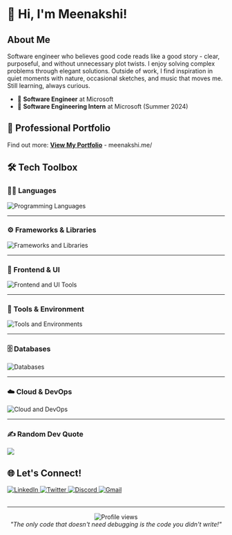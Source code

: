 # 👋 Hi, I'm Meenakshi!

## About Me

Software engineer who believes good code reads like a good story - clear, purposeful, and without unnecessary plot twists. I enjoy solving complex problems through elegant solutions. Outside of work, I find inspiration in quiet moments with nature, occasional sketches, and music that moves me. Still learning, always curious.
- 💼 **Software Engineer** at Microsoft 
- 🌟 **Software Engineering Intern** at Microsoft (Summer 2024)

## 💼 Professional Portfolio
Find out more: 
**[View My Portfolio](https://meenakshi.me/)** - meenakshi.me/

## 🛠️ Tech Toolbox

### 🧑‍💻 Languages  
<img src="https://skillicons.dev/icons?i=py,cpp,c,java,js,ts,dart,cs,scala,haskell,bash,regex,solidity" alt="Programming Languages" />

---

### ⚙️ Frameworks & Libraries  
<img src="https://skillicons.dev/icons?i=react,next,nodejs,express,django,flask,tensorflow,pytorch,sklearn,opencv" alt="Frameworks and Libraries" />

---

### 🎨 Frontend & UI  
<img src="https://skillicons.dev/icons?i=html,css,tailwind,materialui,figma" alt="Frontend and UI Tools" />

---

### 🧪 Tools & Environment  
<img src="https://skillicons.dev/icons?i=linux,windows,vscode,visualstudio,postman" alt="Tools and Environments" />

---

### 🗄️ Databases  
<img src="https://skillicons.dev/icons?i=mysql,postgres,sqlite,mongodb" alt="Databases" />

---

### ☁️ Cloud & DevOps  
<img src="https://skillicons.dev/icons?i=git,github,docker,azure,aws" alt="Cloud and DevOps" />


---

### ✍️ Random Dev Quote
![](https://quotes-github-readme.vercel.app/api?type=horizontal&theme=dracula)

## 🌐 Let's Connect!

<div align="left">
  <a href="https://linkedin.com/in/meenakshi-sundar">
    <img src="https://skillicons.dev/icons?i=linkedin" alt="LinkedIn" />
  </a>
  <a href="https://x.com/Meenaks91521592">
    <img src="https://skillicons.dev/icons?i=twitter" alt="Twitter" />
  </a>
  <a href="https://discord.com/users/897831220082274344">
    <img src="https://skillicons.dev/icons?i=discord" alt="Discord" />
  </a>
  <a href="mailto:meenakshisundar1108@gmail.com">
    <img src="https://skillicons.dev/icons?i=gmail" alt="Gmail" />
  </a>
</div>

<br>

---


<div align="center">
  <img src="https://komarev.com/ghpvc/?username=meenakshi1108&style=flat-square&color=blueviolet" alt="Profile views"/>
  <br>
  <em>"The only code that doesn't need debugging is the code you didn't write!"</em>
</div>
